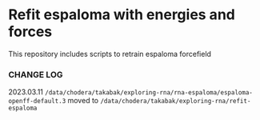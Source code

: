 # Refit espaloma with energies and forces
This repository includes scripts to retrain espaloma forcefield 

### CHANGE LOG
2023.03.11 `/data/chodera/takabak/exploring-rna/rna-espaloma/espaloma-openff-default.3` moved to `/data/chodera/takabak/exploring-rna/refit-espaloma`

